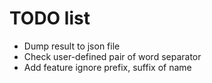 # TODO list
+ Dump result to json file
+ Check user-defined pair of word separator
+ Add feature ignore prefix, suffix of name